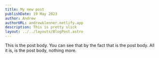 ```yaml
---
title: My new post
publishDate: 19 May 2023
author: Andrew
authorURL: andrewklenner.netlify.app
description: This is pretty slick
layout: ../../layouts/BlogPost.astro
---
```

This is the post body. You can see that by the fact that is the post body. All it is, is the post body, nothing more.